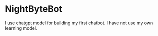 <h1>NightByteBot</h1>
<p>I use chatgpt model for building my first chatbot. I have not use my own learning model.</p>
